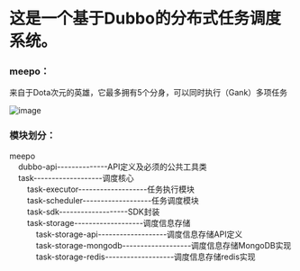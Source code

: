 <h1>这是一个基于Dubbo的分布式任务调度系统。</h1>
<h3>meepo：</h3>
来自于Dota次元的英雄，它最多拥有5个分身，可以同时执行（Gank）多项任务<br/>

![image](https://github.com/hbyscl/meepo/blob/master/design/%E6%9E%B6%E6%9E%84.png)

<h3>模块划分：</h3>
meepo<br/>
&nbsp;&nbsp;&nbsp;&nbsp;dubbo-api--------------API定义及必须的公共工具类<br/>
&nbsp;&nbsp;&nbsp;&nbsp;task-------------------调度核心<br/>
&nbsp;&nbsp;&nbsp;&nbsp;&nbsp;&nbsp;&nbsp;&nbsp;task-executor-------------------任务执行模块<br/>
&nbsp;&nbsp;&nbsp;&nbsp;&nbsp;&nbsp;&nbsp;&nbsp;task-scheduler-------------------任务调度模块<br/>
&nbsp;&nbsp;&nbsp;&nbsp;&nbsp;&nbsp;&nbsp;&nbsp;task-sdk-------------------SDK封装<br/>
&nbsp;&nbsp;&nbsp;&nbsp;&nbsp;&nbsp;&nbsp;&nbsp;task-storage-------------------调度信息存储<br/>
&nbsp;&nbsp;&nbsp;&nbsp;&nbsp;&nbsp;&nbsp;&nbsp;&nbsp;&nbsp;&nbsp;&nbsp;task-storage-api-------------------调度信息存储API定义<br/>
&nbsp;&nbsp;&nbsp;&nbsp;&nbsp;&nbsp;&nbsp;&nbsp;&nbsp;&nbsp;&nbsp;&nbsp;task-storage-mongodb-------------------调度信息存储MongoDB实现<br/>
&nbsp;&nbsp;&nbsp;&nbsp;&nbsp;&nbsp;&nbsp;&nbsp;&nbsp;&nbsp;&nbsp;&nbsp;task-storage-redis-------------------调度信息存储redis实现<br/>
